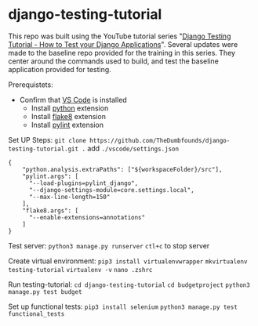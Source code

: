 # django-testing-tutorial
This repo was built using the YouTube tutorial series "[Django Testing Tutorial - How to Test your Django Applications](https://www.youtube.com/playlist?list=PLbpAWbHbi5rMF2j5n6imm0enrSD9eQUaM)". Several updates were made to the baseline repo provided for the training in this series. They center around the commands used to build, and test the baseline application provided for testing.

Prerequistets:
- Confirm that [VS Code](https://code.visualstudio.com/Download) is installed
  - Install [python](https://marketplace.visualstudio.com/items?itemName=ms-python.python) extension
  - Install [flake8](https://marketplace.visualstudio.com/items?itemName=ms-python.flake8) extension
  - Install [pylint](https://marketplace.visualstudio.com/items?itemName=ms-python.pylint) extension

Set UP Steps:
`git clone https://github.com/TheDumbfounds/django-testing-tutorial.git .`
add `./vscode/settings.json`
```JS
{
    "python.analysis.extraPaths": ["${workspaceFolder}/src"],
    "pylint.args": [
      "--load-plugins=pylint_django",
      "--django-settings-module=core.settings.local",
      "--max-line-length=150"
    ],
    "flake8.args": [
      "--enable-extensions=annotations"
    ]
}
```

Test server:
`python3 manage.py runserver`
`ctl+c` to stop server

Create virtual environment:
`pip3 install virtualenvwrapper`
`mkvirtualenv testing-tutorial`
`virtualenv -v`
`nano .zshrc`

Run testing-tutorial:
`cd django-testing-tutorial`
`cd budgetproject`
`python3 manage.py test budget`

Set up functional tests:
`pip3 install selenium`
`python3 manage.py test functional_tests`